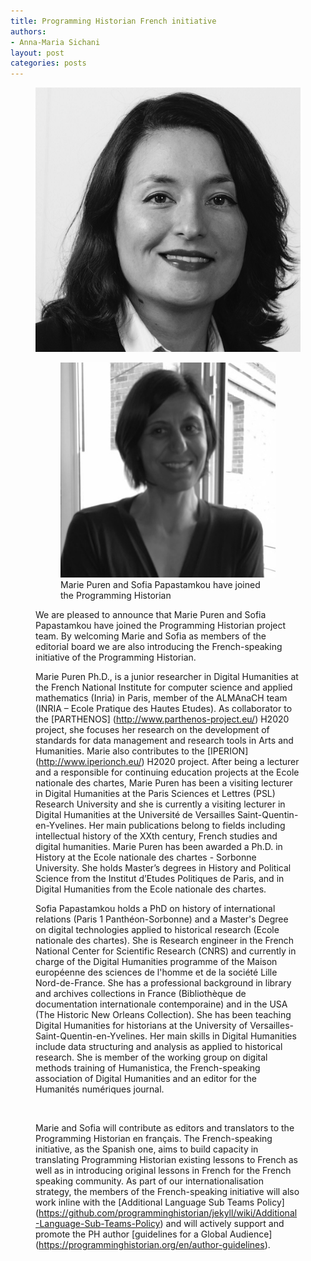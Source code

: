 ```yaml
---
title: Programming Historian French initiative 
authors:
- Anna-Maria Sichani
layout: post
categories: posts
---
```


<p><figure><img src="/avatars/Marie-Puren.png" alt=""/><figcaption>
<figure><img src="/avatars/Sofia-Papastamkou.png" alt=""/><figcaption>
Marie Puren and Sofia Papastamkou have joined the Programming Historian</figcaption></figure>
</p>

We are pleased to announce that Marie Puren and Sofia Papastamkou have joined the Programming Historian project team. By welcoming Marie and Sofia as members of the editorial board we are also introducing the French-speaking initiative of the Programming Historian. 

Marie Puren Ph.D., is a junior researcher in Digital Humanities at the French National Institute for computer science and applied mathematics (Inria) in Paris, member of the ALMAnaCH team (INRIA – Ecole Pratique des Hautes Etudes). As collaborator to the [PARTHENOS] (http://www.parthenos-project.eu/) H2020 project, she focuses her research on the development of standards for data management and research tools in Arts and Humanities. Marie also contributes to the [IPERION] (http://www.iperionch.eu/) H2020 project.
After being a lecturer and a responsible for continuing education projects at the Ecole nationale des chartes, Marie Puren has been a visiting lecturer in Digital Humanities at the Paris Sciences et Lettres (PSL) Research University and she is currently a visiting lecturer in Digital Humanities at the Université de Versailles Saint-Quentin-en-Yvelines. Her main publications belong to fields including intellectual history of the XXth century, French studies and digital humanities. Marie Puren has been awarded a Ph.D. in History at the Ecole nationale des chartes - Sorbonne University. She holds Master’s degrees in History and Political Science from the Institut d’Etudes Politiques de Paris, and in Digital Humanities from the Ecole nationale des chartes.


Sofia Papastamkou holds a PhD on history of international relations (Paris 1 Panthéon-Sorbonne) and a Master's Degree on digital technologies applied to historical research (Ecole nationale des chartes). She is Research engineer in the French National Center for Scientific Research (CNRS) and currently in charge of the Digital Humanities programme of the Maison européenne des sciences de l'homme et de la société Lille Nord-de-France. She has a professional background in library and archives collections in France (Bibliothèque de documentation internationale contemporaine) and in the USA (The Historic New Orleans Collection). She has been teaching Digital Humanities for historians at the University of Versailles-Saint-Quentin-en-Yvelines. 
Her main skills in Digital Humanities include data structuring and analysis as applied to historical research. She is member of the working group on digital methods training of Humanistica, the French-speaking association of Digital Humanities and an editor for the Humanités numériques journal.     


<p><figure><img src="/_promo/programmingHistorianFR.jpgg" alt=""/></figure>
</p>


Marie and Sofia will contribute as editors and translators to the Programming Historian en français. The French-speaking initiative, as the Spanish one, aims to build capacity in translating Programming Historian existing lessons to French as well as in introducing original lessons in French for the French speaking community. As part of our internationalisation strategy, the members of the French-speaking initiative will also work inline with the [Additional Language Sub Teams Policy] (https://github.com/programminghistorian/jekyll/wiki/Additional-Language-Sub-Teams-Policy) and will actively support and promote the PH author [guidelines for a Global Audience] (https://programminghistorian.org/en/author-guidelines).
